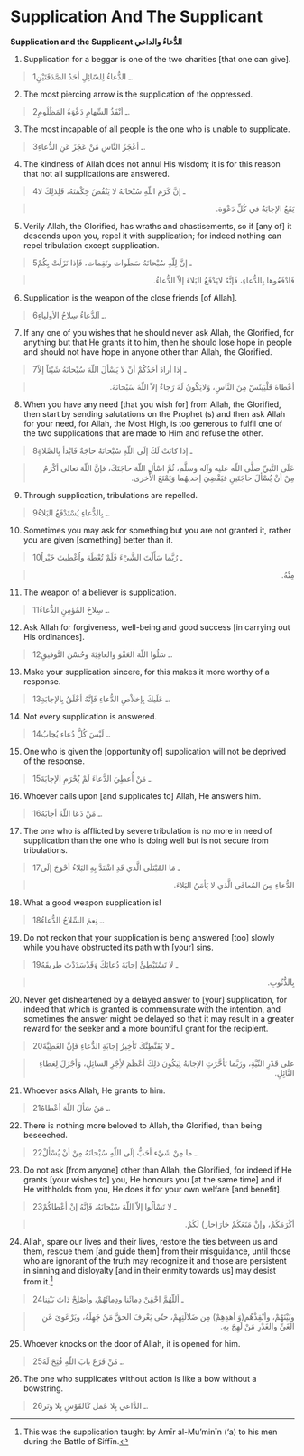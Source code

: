 Supplication And The Supplicant
===============================

**Supplication and the Supplicant الدُّعاءُ والداعي**

1. Supplication for a beggar is one of the two charities [that one can
give].

> 1ـ الدُّعاءُ لِلسّائِلِ أحَدُ الصَّدَقَتَيْنِ.

2. The most piercing arrow is the supplication of the oppressed.

> 2ـ أنْفَذُ السِّهامِ دَعْوَةُ المَظْلُومِ.

3. The most incapable of all people is the one who is unable to
supplicate.

> 3ـ أعْجَزُ النَّاسِ مَنْ عَجَزَ عَنِ الدُّعاءِ.

4. The kindness of Allah does not annul His wisdom; it is for this
reason that not all supplications are answered.

> 4ـ إنَّ كَرَمَ اللّهِ سُبْحانَهُ لا يَنْقُضُ حِكْمَتَهُ، فَلِذلِكَ لا
<blockquote dir="rtl">
  <p>
يَقَعُ الإجابَةُ في كُلِّ دَعْوَة.
  </p>
</blockquote>

5. Verily Allah, the Glorified, has wraths and chastisements, so if [any
of] it descends upon you, repel it with supplication; for indeed nothing
can repel tribulation except supplication.

> 5ـ إنَّ لِلّهِ سُبْحانَهُ سَطَوات ونَقِمات، فَإذا نَزَلَتْ بِكُمْ
<blockquote dir="rtl">
  <p>
فَادْفَعُوها بِالدُّعاءِ، فَإنَّهُ لايَدْفَعُ البَلاءَ إلاّ الدُّعاءُ.
  </p>
</blockquote>

6. Supplication is the weapon of the close friends [of Allah].

> 6ـ اَلدُّعاءُ سِلاحُ الأولياءِ.

7. If any one of you wishes that he should never ask Allah, the
Glorified, for anything but that He grants it to him, then he should
lose hope in people and should not have hope in anyone other than Allah,
the Glorified.

> 7ـ إذا أرادَ أحَدُكُمْ أنْ لا يَسْألَ اللّهَ سُبْحانَهُ شَيْئاً إلاّ
<blockquote dir="rtl">
  <p>
أعْطاهُ فَلْيَيئَسْ مِنَ النَّاسِ، وَلايَكُونُ لَهُ رَجاءٌ إلاّ اللّهُ
سُبْحانَهُ.
  </p>
</blockquote>

8. When you have any need [that you wish for] from Allah, the Glorified,
then start by sending salutations on the Prophet (s) and then ask Allah
for your need, for Allah, the Most High, is too generous to fulfil one
of the two supplications that are made to Him and refuse the other.

> 8ـ إذا كانَتْ لَكَ إلَى اللّهِ سُبْحانَهُ حاجَةٌ فَابْدأ بِالصَّلاةِ
<blockquote dir="rtl">
  <p>
عَلَى النَّبيِّ صلَّى اللّه عليه وآله وسلَّم، ثُمَّ اسْألِ اللّهَ
حاجَتَكَ، فإنَّ اللّهَ تعالى أكْرَمُ مِنْ أنْ يُسْألَ حاجَتَينِ
فيَقْضِيَ إحديهُما وَيَمْنَعَ الأُخرى.
  </p>
</blockquote>

9. Through supplication, tribulations are repelled.

> 9ـ بِالدُّعاءِ يُسْتَدْفَعُ البَلاءُ.

10. Sometimes you may ask for something but you are not granted it,
rather you are given [something] better than it.

> 10ـ رُبَّما سَأَلْتَ الشَّيْءَ فَلَمْ تُعْطَهَ واُعْطيتَ خَيْراً
<blockquote dir="rtl">
  <p>
مِنْهُ.
  </p>
</blockquote>

11. The weapon of a believer is supplication.

> 11ـ سِلاحُ المُؤمِنِ الدُّعاءُ.

12. Ask Allah for forgiveness, well-being and good success [in carrying
out His ordinances].

> 12ـ سَلُوا اللّهَ العَفْوَ والعافِيَةَ وحُسْنَ التَّوفيقِ.

13. Make your supplication sincere, for this makes it more worthy of a
response.

> 13ـ عَلَيكَ بِإخلاْصِ الدُّعاءِ فَإنَّهُ أخْلَقُ بِالإجابَةِ.

14. Not every supplication is answered.

> 14ـ لَيْسَ كُلُّ دُعاء يُجابُ.

15. One who is given the [opportunity of] supplication will not be
deprived of the response.

> 15ـ مَنْ أُعطِيَ الدُّعاءَ لَمْ يُحْرَمِ الإجابَةَ.

16. Whoever calls upon [and supplicates to] Allah, He answers him.

> 16ـ مَنْ دَعَا اللّهَ أجابَهُ.

17. The one who is afflicted by severe tribulation is no more in need of
supplication than the one who is doing well but is not secure from
tribulations.

> 17ـ مَا المُبْتَلَى الَّذي قَدِ اشْتَدَّ بِهِ البَلاءُ أحْوَجَ إلَى
<blockquote dir="rtl">
  <p>
الدُّعاءِ مِنَ المُعافَى الَّذي لا يَأمَنُ البَلاءَ.
  </p>
</blockquote>

18. What a good weapon supplication is!

> 18ـ نِعمَ السِّلاحُ الدُّعاءُ.

19. Do not reckon that your supplication is being answered [too] slowly
while you have obstructed its path with [your] sins.

> 19ـ لا تَسْتَبْطِئْ إجابَةَ دُعائِكَ وَقَدْسَدَدْتَ طريقَهُ
<blockquote dir="rtl">
  <p>
بِالذُّنُوبِ.
  </p>
</blockquote>

20. Never get disheartened by a delayed answer to [your] supplication,
for indeed that which is granted is commensurate with the intention, and
sometimes the answer might be delayed so that it may result in a greater
reward for the seeker and a more bountiful grant for the recipient.

> 20ـ لا يُقَنَّطِنَّكَ تَأخِيرُ إجابَةِ الدُّعاءِ فَإنَّ العَطِيَّةَ
<blockquote dir="rtl">
  <p>
على قَدْرِ النِّيَّةِ، ورُبَّما تَأخَّرَتِ الإجابَةُ لِيَكُونَ ذلِكَ
أعْظَمَ لأِجْرِ السائِلِ، وَأجْزَلَ لِعَطاءِ النَّائِلِ.
  </p>
</blockquote>

21. Whoever asks Allah, He grants to him.

> 21ـ مَنْ سَألَ اللّهَ أعْطاهُ.

22. There is nothing more beloved to Allah, the Glorified, than being
beseeched.

> 22ـ ما مِنْ شَيْء أحَبُّ إلَى اللّهِ سُبْحانَهُ مِنْ أنْ يُسْألْ.

23. Do not ask [from anyone] other than Allah, the Glorified, for indeed
if He grants [your wishes to] you, He honours you [at the same time] and
if He withholds from you, He does it for your own welfare [and benefit].

> 23ـ لا تَسْألُوا إلاّ اللّهَ سُبْحانَهُ، فَإنَّهُ إنْ أعْطاكُمْ
<blockquote dir="rtl">
  <p>
أكْرَمَكُمْ، وإنْ مَنَعَكُمْ خارَ(حاز) لَكُمْ.
  </p>
</blockquote>

24. Allah, spare our lives and their lives, restore the ties between us
and them, rescue them [and guide them] from their misguidance, until
those who are ignorant of the truth may recognize it and those are
persistent in sinning and disloyalty [and in their enmity towards us]
may desist from it.[^1]

> 24ـ أللّهُمَّ احْقِنْ دِمائَنا ودِمائَهُمْ، وأصْلِحْ ذاتَ بَيْنِنا
<blockquote dir="rtl">
  <p>
وبَيْنَهُمْ، وأنْقِذْهُم(وَ أهدِهِمْ) مِن ضَلالَتِهِمْ، حتّى يَعْرِفَ
الحقَّ مَنْ جَهِلَهُ، ويَرْعَوِىَ عَنِ الغَيِّ والغَدْرِ مَنْ لَهِجَ
بِهِ.
  </p>
</blockquote>

25. Whoever knocks on the door of Allah, it is opened for him.

> 25ـ مَنْ قَرَعَ بابَ اللّهِ فُتِحَ لَهُ.

26. The one who supplicates without action is like a bow without a
bowstring.

> 26ـ الدَّاعي بِلا عَمل كَالقَوْسِ بِلا وَتَر.

[^1]: This was the supplication taught by Amīr al-Mu’minīn (‘a) to his
men during the Battle of Siffīn.


